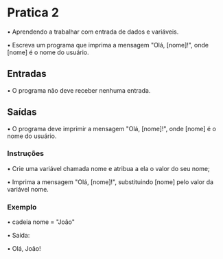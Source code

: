 # Pratica 2

• Aprendendo a trabalhar com entrada de dados e variáveis.

• Escreva um programa que imprima a mensagem "Olá, [nome]!", onde [nome] é o 
nome do usuário.

## Entradas

• O programa não deve receber nenhuma entrada.


## Saídas

• O programa deve imprimir a mensagem "Olá, [nome]!", onde [nome] é o nome do
usuário.


### Instruções

• Crie uma variável chamada nome e atribua a ela o valor do seu nome;

• Imprima a mensagem "Olá, [nome]!", substituindo [nome] pelo valor da variável
nome.

### Exemplo

• cadeia nome = "João"

• Saída:

• Olá, João!
